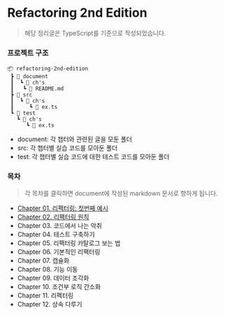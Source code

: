 # Refactoring 2nd Edition

> 해당 정리글은 TypeScript를 기준으로 작성되었습니다.

### 프로젝트 구조

```text
📦 refactoring-2nd-edition
 ┣ 📂 document
 ┃  ┗ 📂 ch's
 ┃   ┗ 📜 README.md 
 ┣ 📂 src  
 ┃  ┗ 📂 ch's    
 ┃     ┗ 📜 ex.ts 
 ┗ 📂 test
   ┗ 📂 ch's    
      ┗ 📜 ex.ts 
```

- document: 각 챕터와 관련된 글을 모둔 폴더
- src: 각 챕터별 실습 코드를 모아둔 폴더
- test: 각 챕터별 실습 코드에 대한 테스트 코드를 모아둔 폴더


### 목차
> 각 목차를 클릭하면 document에 작성된 markdown 문서로 향하게 됩니다.

- [Chapter 01. 리펙터링: 첫번째 예시](./document/ch01/README.md)
- [Chapter 02. 리팩터링 원칙](./document/ch02/README.md)
- Chapter 03. 코드에서 나는 악취
- Chapter 04. 테스트 구축하기
- Chapter 05. 리팩터링 카탈로그 보는 법
- Chapter 06. 기본적인 리팩터링
- Chapter 07. 캡슐화
- Chapter 08. 기능 이동
- Chapter 09. 데이터 조각화
- Chapter 10. 조건부 로직 간소화
- Chapter 11. 리펙터링
- Chapter 12. 상속 다루기